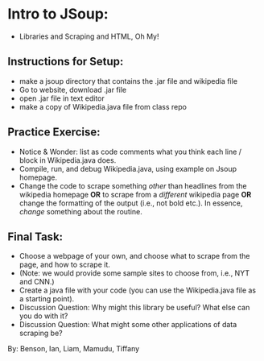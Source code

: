 # Intro to JSoup:
- Libraries and Scraping and HTML, Oh My!
## Instructions for Setup:
- make a jsoup directory that contains the .jar file and wikipedia file
- Go to website, download .jar file
- open .jar file in text editor
- make a copy of Wikipedia.java file from class repo
## Practice Exercise:
- Notice & Wonder: list as code comments what you think each line / block in Wikipedia.java does.
- Compile, run, and debug Wikipedia.java, using example on Jsoup homepage.
- Change the code to scrape something *other* than headlines from the wikipedia homepage **OR** to scrape from a *different* wikipedia page **OR** change the formatting of the output (i.e., not bold etc.). In essence, *change* something about the routine.
## Final Task:
- Choose a webpage of your own, and choose what to scrape from the page, and how to scrape it.
- (Note: we would provide some sample sites to choose from, i.e., NYT and CNN.)
- Create a java file with your code (you can use the Wikipedia.java file as a starting point).
- Discussion Question: Why might this library be useful? What else can you do with it?
- Discussion Question: What might some other applications of data scraping be?


By: Benson, Ian, Liam, Mamudu, Tiffany